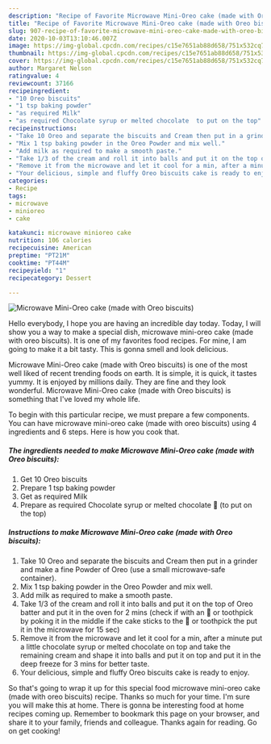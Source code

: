 ```yaml
---
description: "Recipe of Favorite Microwave Mini-Oreo cake (made with Oreo biscuits)"
title: "Recipe of Favorite Microwave Mini-Oreo cake (made with Oreo biscuits)"
slug: 907-recipe-of-favorite-microwave-mini-oreo-cake-made-with-oreo-biscuits
date: 2020-10-03T13:10:46.007Z
image: https://img-global.cpcdn.com/recipes/c15e7651ab88d658/751x532cq70/microwave-mini-oreo-cake-made-with-oreo-biscuits-recipe-main-photo.jpg
thumbnail: https://img-global.cpcdn.com/recipes/c15e7651ab88d658/751x532cq70/microwave-mini-oreo-cake-made-with-oreo-biscuits-recipe-main-photo.jpg
cover: https://img-global.cpcdn.com/recipes/c15e7651ab88d658/751x532cq70/microwave-mini-oreo-cake-made-with-oreo-biscuits-recipe-main-photo.jpg
author: Margaret Nelson
ratingvalue: 4
reviewcount: 37166
recipeingredient:
- "10 Oreo biscuits"
- "1 tsp baking powder"
- "as required Milk"
- "as required Chocolate syrup or melted chocolate  to put on the top"
recipeinstructions:
- "Take 10 Oreo and separate the biscuits and Cream then put in a grinder and make a fine Powder of Oreo (use a small microwave-safe container)."
- "Mix 1 tsp baking powder in the Oreo Powder and mix well."
- "Add milk as required to make a smooth paste."
- "Take 1/3 of the cream and roll it into balls and put it on the top of Oreo batter and put it in the oven for 2 mins (check if with an 🔪 or toothpick by poking it in the middle if the cake sticks to the 🔪 or toothpick the put it in the microwave for 15 sec)"
- "Remove it from the microwave and let it cool for a min, after a minute put a little chocolate syrup or melted chocolate on top and take the remaining cream and shape it into balls and put it on top and put it in the deep freeze for 3 mins for better taste."
- "Your delicious, simple and fluffy Oreo biscuits cake is ready to enjoy."
categories:
- Recipe
tags:
- microwave
- minioreo
- cake

katakunci: microwave minioreo cake 
nutrition: 106 calories
recipecuisine: American
preptime: "PT21M"
cooktime: "PT44M"
recipeyield: "1"
recipecategory: Dessert

---
```



![Microwave Mini-Oreo cake (made with Oreo biscuits)](https://img-global.cpcdn.com/recipes/c15e7651ab88d658/751x532cq70/microwave-mini-oreo-cake-made-with-oreo-biscuits-recipe-main-photo.jpg)

Hello everybody, I hope you are having an incredible day today. Today, I will show you a way to make a special dish, microwave mini-oreo cake (made with oreo biscuits). It is one of my favorites food recipes. For mine, I am going to make it a bit tasty. This is gonna smell and look delicious.



Microwave Mini-Oreo cake (made with Oreo biscuits) is one of the most well liked of recent trending foods on earth. It is simple, it is quick, it tastes yummy. It is enjoyed by millions daily. They are fine and they look wonderful. Microwave Mini-Oreo cake (made with Oreo biscuits) is something that I've loved my whole life.


To begin with this particular recipe, we must prepare a few components. You can have microwave mini-oreo cake (made with oreo biscuits) using 4 ingredients and 6 steps. Here is how you cook that.

<!--inarticleads1-->

##### The ingredients needed to make Microwave Mini-Oreo cake (made with Oreo biscuits):

1. Get 10 Oreo biscuits
1. Prepare 1 tsp baking powder
1. Get as required Milk
1. Prepare as required Chocolate syrup or melted chocolate 🍫 (to put on the top)




<!--inarticleads2-->

##### Instructions to make Microwave Mini-Oreo cake (made with Oreo biscuits):

1. Take 10 Oreo and separate the biscuits and Cream then put in a grinder and make a fine Powder of Oreo (use a small microwave-safe container).
1. Mix 1 tsp baking powder in the Oreo Powder and mix well.
1. Add milk as required to make a smooth paste.
1. Take 1/3 of the cream and roll it into balls and put it on the top of Oreo batter and put it in the oven for 2 mins (check if with an 🔪 or toothpick by poking it in the middle if the cake sticks to the 🔪 or toothpick the put it in the microwave for 15 sec)
1. Remove it from the microwave and let it cool for a min, after a minute put a little chocolate syrup or melted chocolate on top and take the remaining cream and shape it into balls and put it on top and put it in the deep freeze for 3 mins for better taste.
1. Your delicious, simple and fluffy Oreo biscuits cake is ready to enjoy.




So that's going to wrap it up for this special food microwave mini-oreo cake (made with oreo biscuits) recipe. Thanks so much for your time. I'm sure you will make this at home. There is gonna be interesting food at home recipes coming up. Remember to bookmark this page on your browser, and share it to your family, friends and colleague. Thanks again for reading. Go on get cooking!
